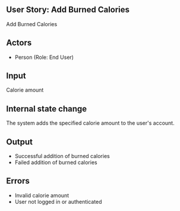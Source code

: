 ## User Story: Add Burned Calories
Add Burned Calories

## Actors
* Person (Role: End User)

## Input
Calorie amount

## Internal state change
The system adds the specified calorie amount to the user's account.

## Output
* Successful addition of burned calories
* Failed addition of burned calories

## Errors
* Invalid calorie amount
* User not logged in or authenticated